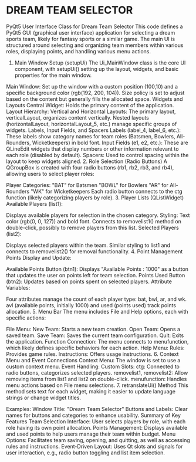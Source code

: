 # DREAM TEAM SELECTOR
PyQt5 User Interface Class for Dream Team Selector
This code defines a PyQt5 GUI (graphical user interface) application for selecting a dream sports team, likely for fantasy sports or a similar game. The main UI is structured around selecting and organizing team members within various roles, displaying points, and handling various menu actions.
1. Main Window Setup (setupUi)
The Ui_MainWindow class is the core UI component, with setupUi() setting up the layout, widgets, and basic properties for the main window.

Main Window:
Set up the window with a custom position (100,10) and a specific background color (rgb(192, 200, 104)).
Size policy is set to adjust based on the content but generally fills the allocated space.
Widgets and Layouts
Central Widget: Holds the primary content of the application.
Layout Hierarchy:
Vertical and Horizontal Layouts:
The primary layout, verticalLayout, organizes content vertically.
Nested layouts (horizontalLayout, horizontalLayout_5, etc.) manage specific groups of widgets.
Labels, Input Fields, and Spacers
Labels (label_4, label_6, etc.): These labels show category names for team roles (Batsmen, Bowlers, All-Rounders, Wicketkeepers) in bold font.
Input Fields (e1, e2, etc.): These are QLineEdit widgets that display numbers or other information relevant to each role (disabled by default).
Spacers: Used to control spacing within the layout to keep widgets aligned.
2. Role Selection (Radio Buttons)
A QGroupBox is created with four radio buttons (rb1, rb2, rb3, and rb4), allowing users to select player roles:

Player Categories:
"BAT" for Batsmen
"BOWL" for Bowlers
"AR" for All-Rounders
"WK" for Wicketkeepers
Each radio button connects to the ctg function (likely categorizing players by role).
3. Player Lists (QListWidget)
Available Players (list1):

Displays available players for selection in the chosen category.
Styling: Text color (rgb(0, 0, 127)) and bold font.
Connects to removelist1() method on double-click, possibly to remove players from this list.
Selected Players (list2):

Displays selected players within the team.
Similar styling to list1 and connects to removelist2() for removal functionality.
4. Point Management
Points Display and Update:

Available Points Button (btn1): Displays "Available Points : 1000" as a button that updates the user on points left for team selection.
Points Used Button (btn2): Updates based on points spent on selected players.
Attribute Variables:

Four attributes manage the count of each player type: bat, bwl, ar, and wk.
avl (available points, initially 1000) and used (points used) track points allocation.
 5. Menu Bar
The menu includes File and Help options, each with specific actions:

File Menu:
New Team: Starts a new team creation.
Open Team: Opens a saved team.
Save Team: Saves the current team configuration.
Quit: Exits the application.
Function Connection: The menu connects to menufunction, which likely defines specific behaviors for each action.
Help Menu:
Rules: Provides game rules.
Instructions: Offers usage instructions.
6. Context Menu and Event Connections
Context Menu: The window is set to use a custom context menu.
Event Handling:
Custom Slots:
ctg: Connected to radio buttons, categorizes selected players.
removelist1, removelist2: Allow removing items from list1 and list2 on double-click.
menufunction: Handles menu actions based on File menu selections.
7. retranslateUi() Method
This method sets text for each widget, making it easier to update language strings or change widget titles.

Examples:
Window Title: "Dream Team Selector"
Buttons and Labels: Clear names for buttons and categories to enhance usability.
Summary of Key Features
Team Selection Interface: User selects players by role, with each role having its own point allocation.
Points Management: Displays available and used points to help users manage their team within budget.
Menu Options: Facilitates team saving, opening, and quitting, as well as accessing rules and instructions.
Event-Driven Layout: Uses Qt slots and signals for user interaction, e.g., radio button toggling and list item selection.

